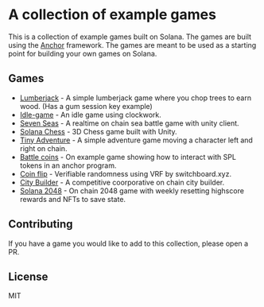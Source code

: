 # A collection of example games

This is a collection of example games built on Solana. The games are built using the [Anchor](https://project-serum.github.io/anchor/) framework. The games are meant to be used as a starting point for building your own games on Solana.

## Games

- [Lumberjack](./lumberjack/README.md) - A simple lumberjack game where you chop trees to earn wood. (Has a gum session key example)
- [Idle-game](./idle-game/README.md) - An idle game using clockwork.
- [Seven Seas](./seven-seas/README.md) - A realtime on chain sea battle game with unity client.
- [Solana Chess](https://github.com/magicblock-labs/Solana-Unity-Chess/blob/main/README.md) - 3D Chess game built with Unity.
- [Tiny Adventure](./tiny-adventure/README.md) - A simple adventure game moving a character left and right on chain. 
- [Battle coins](./battle-coins/README.md) - On example game showing how to interact with SPL tokens in an anchor program. 
- [Coin flip](./coin-flip/README.md) - Verifiable randomness using VRF by switchboard.xyz.
- [City Builder](./city-builder/README.md) - A competitive coorporative on chain city builder.
- [Solana 2048](https://github.com/solana-developers/solana-2048) - On chain 2048 game with weekly resetting highscore rewards and NFTs to save state.  


## Contributing

If you have a game you would like to add to this collection, please open a PR.

## License

MIT

